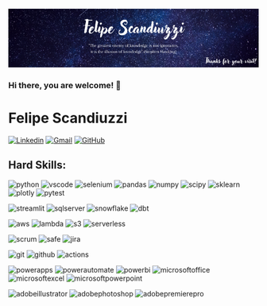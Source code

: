 [![Header](https://github.com/Felipe-Scandiuzzi/Felipe-Scandiuzzi/blob/images/Felipe%20Scandiuzzi.png "Header")](https://www.linkedin.com/in/felipescandiuzzi/)


### Hi there, you are welcome! 👋

# Felipe Scandiuzzi

[![Linkedin](https://img.shields.io/badge/felipe-scandiuzzi-0A66C2?&logo=Linkedin&logoColor=white&link=https://www.linkedin.com/in/felipescandiuzzi/)](https://www.linkedin.com/in/felipescandiuzzi/)
[![Gmail](https://img.shields.io/badge/felipescandiuzzi97@gmail.com-EA4335?&logo=Gmail&logoColor=white&link=mailto:felipescandiuzzi97@gmail.com)](mailto:felipescandiuzzi97@gmail.com)
[![GitHub](https://img.shields.io/github/followers/felipe-scandiuzzi?label=follow&style=social)](https://github.com/felipe-scandiuzzi)

## Hard Skills:

![python](https://img.shields.io/badge/Python-3776AB?&logo=python&logoColor=white)
![vscode](https://img.shields.io/badge/VSCode-0078D4?&logo=visual%20studio%20code&logoColor=white)
![selenium](https://img.shields.io/badge/Selenium-3F4F75?&logo=selenium&logoColor=white)
![pandas](https://img.shields.io/badge/Pandas-2C2D72?&logo=pandas&logoColor=white)
![numpy](https://img.shields.io/badge/Numpy-777BB4?&logo=numpy&logoColor=white)
![scipy](https://img.shields.io/badge/SciPy-654FF0?&logo=SciPy&logoColor=white)
![sklearn](https://img.shields.io/badge/scikit_learn-F7931E?&logo=scikit-learn&logoColor=white)
![plotly](https://img.shields.io/badge/Plotly-3F4F75?&logo=plotly&logoColor=white)
![pytest](https://img.shields.io/badge/Pytest-0A9EDC?&logo=pytest&logoColor=white)

![streamlit](https://img.shields.io/badge/Streamlit-FF4B4B?&logo=streamlit&logoColor=white)
![sqlserver](https://img.shields.io/badge/SQL%20Server-000000?&logo=microsoftsqlserver&logoColor=white)
![snowflake](https://img.shields.io/badge/Snowflake-29B5E8?&logo=snowflake&logoColor=white)
![dbt](https://img.shields.io/badge/dbt-FF694B?&logo=dbt&logoColor=white)

![aws](https://img.shields.io/badge/Amazon_AWS-FF9900?&logo=amazonaws&logoColor=white)
![lambda](https://img.shields.io/badge/AWS%20Lambda-000000?&logo=awslambda&logoColor=white)
![s3](https://img.shields.io/badge/Amazon%20S3-000000?&logo=amazons3&logoColor=white)
![serverless](https://img.shields.io/badge/Serverless-FD5750?&logo=serverless&logoColor=white)

![scrum](https://img.shields.io/badge/<<>>-000000?&logo=<<>>&logoColor=white)
![safe](https://img.shields.io/badge/<<>>-000000?&logo=<<>>&logoColor=white)
![jira](https://img.shields.io/badge/Jira-0052CC?&logo=Jira&logoColor=white)

![git](https://img.shields.io/badge/Git-000000?&logo=git&logoColor=white)
![github](https://img.shields.io/badge/GitHub-000000?&logo=github&logoColor=white)
![actions](https://img.shields.io/badge/GitHub%20Actions-2088FF?&logo=github-actions&logoColor=white)

![powerapps](https://img.shields.io/badge/Power%20Apps-000000?&logo=powerapps&logoColor=white)
![powerautomate](https://img.shields.io/badge/Power%20Automate-000000?&logo=powerautomate&logoColor=white)
![powerbi](https://img.shields.io/badge/Power%20BI-000000?&logo=powerbi&logoColor=white)
![microsoftoffice](https://img.shields.io/badge/microsoftoffice-000000?&logo=microsoftoffice&logoColor=white)
![microsoftexcel](https://img.shields.io/badge/microsoftexcel-000000?&logo=microsoftexcel&logoColor=white)
![microsoftpowerpoint](https://img.shields.io/badge/microsoftpowerpoint-000000?&logo=microsoftpowerpoint&logoColor=white)


![adobeillustrator](https://img.shields.io/badge/adobeillustrator-000000?&logo=adobeillustrator&logoColor=white)
![adobephotoshop](https://img.shields.io/badge/adobephotoshop-000000?&logo=adobephotoshop&logoColor=white)
![adobepremierepro](https://img.shields.io/badge/adobepremierepro-000000?&logo=adobepremierepro&logoColor=white)


<!---

## Soft Skills:
teamwork
leadership
problem solving
analytical and critical thinking
training
active learning
collaboration
motivation
work ethic
positive attitude

## Activity

[![card](https://github-readme-stats.vercel.app/api?username=matheusccouto&theme=default)](https://github.com/matheusccouto/)

## Portfolio

[![palpiteiro](https://github-readme-stats.vercel.app/api/pin/?username=matheusccouto&repo=palpiteiro)](https://github.com/matheusccouto/palpiteiro)

[![bluff](https://github-readme-stats.vercel.app/api/pin/?username=matheusccouto&repo=bluff)](https://github.com/matheusccouto/bluff)

[![scikit-dict](https://github-readme-stats.vercel.app/api/pin/?username=matheusccouto&repo=scikit-dict)](https://github.com/matheusccouto/scikit-dict)

[![scikit-tune](https://github-readme-stats.vercel.app/api/pin/?username=matheusccouto&repo=scikit-tune)](https://github.com/matheusccouto/scikit-tune)

[![college-football-rankings](https://github-readme-stats.vercel.app/api/pin/?username=matheusccouto&repo=college-football-rankings)](https://github.com/matheusccouto/college-football-rankings)

[![poker-coach](https://github-readme-stats.vercel.app/api/pin/?username=matheusccouto&repo=poker-coach)](https://github.com/matheusccouto/poker-coach)

[![analise-de-educacao-de-base-brasileira](https://github-readme-stats.vercel.app/api/pin/?username=matheusccouto&repo=analise-da-educacao-de-base-brasileira)](https://github.com/matheusccouto/analise-da-educacao-de-base-brasileira)

[![humble-bundle-organizer](https://github-readme-stats.vercel.app/api/pin/?username=matheusccouto&repo=humble-bundle-organizer)](https://github.com/matheusccouto/humble-bundle-organizer)
-->
